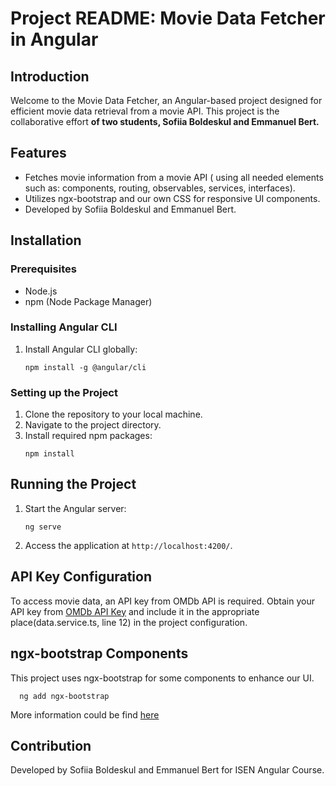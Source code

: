 # Project README: Movie Data Fetcher in Angular

## Introduction
Welcome to the Movie Data Fetcher, an Angular-based project designed for efficient movie data retrieval from a movie API. This project is the collaborative effort **of two students, Sofiia Boldeskul and Emmanuel Bert.**

## Features
- Fetches movie information from a movie API ( using all needed elements such as: components, routing, observables, services, interfaces).
- Utilizes ngx-bootstrap and our own CSS for responsive UI components.
- Developed by Sofiia Boldeskul and Emmanuel Bert.

## Installation

### Prerequisites
- Node.js
- npm (Node Package Manager)

### Installing Angular CLI
1. Install Angular CLI globally:
   ```
   npm install -g @angular/cli
   ```

### Setting up the Project
1. Clone the repository to your local machine.
2. Navigate to the project directory.
3. Install required npm packages:
   ```
   npm install
   ```

## Running the Project
1. Start the Angular server:
   ```
   ng serve
   ```
2. Access the application at `http://localhost:4200/`.

## API Key Configuration
To access movie data, an API key from OMDb API is required. Obtain your API key from [OMDb API Key](https://www.omdbapi.com/apikey.aspx) and include it in the appropriate place(data.service.ts, line 12) in the project configuration.

## ngx-bootstrap Components
This project uses ngx-bootstrap for some components to enhance our UI.
 ```
   ng add ngx-bootstrap
   ```
More information could be find [here](https://www.npmjs.com/package/ngx-bootstrap)


## Contribution
Developed by Sofiia Boldeskul and Emmanuel Bert for ISEN Angular Course.

